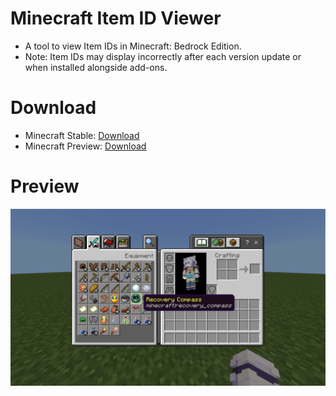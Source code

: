 # Minecraft Item ID Viewer

-   A tool to view Item IDs in Minecraft: Bedrock Edition.
-   Note: Item IDs may display incorrectly after each version update or when installed alongside add-ons.

# Download

-   Minecraft Stable: [Download](https://raw.githubusercontent.com/AsakiYuki/minecraft-item-id-viewer/main/build/stable_version.mcpack)
-   Minecraft Preview: [Download](https://raw.githubusercontent.com/AsakiYuki/minecraft-item-id-viewer/main/build/preview_version.mcpack)

# Preview

![Example](/sample/1.png)
